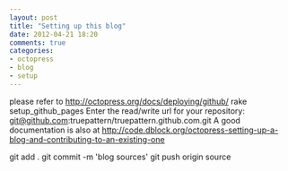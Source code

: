 ```yaml
---
layout: post
title: "Setting up this blog"
date: 2012-04-21 18:20
comments: true
categories:
- octopress
- blog
- setup
---
```


please refer to http://octopress.org/docs/deploying/github/
rake setup_github_pages
Enter the read/write url for your repository: git@github.com:truepattern/truepattern.github.com.git
A good documentation is also at http://code.dblock.org/octopress-setting-up-a-blog-and-contributing-to-an-existing-one

git add .
git commit -m 'blog sources'
git push origin source
